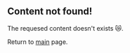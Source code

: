 ## Content not found!

The requesed content doesn't exists 😿.

Return to <a href="/index.html">main</a> page.